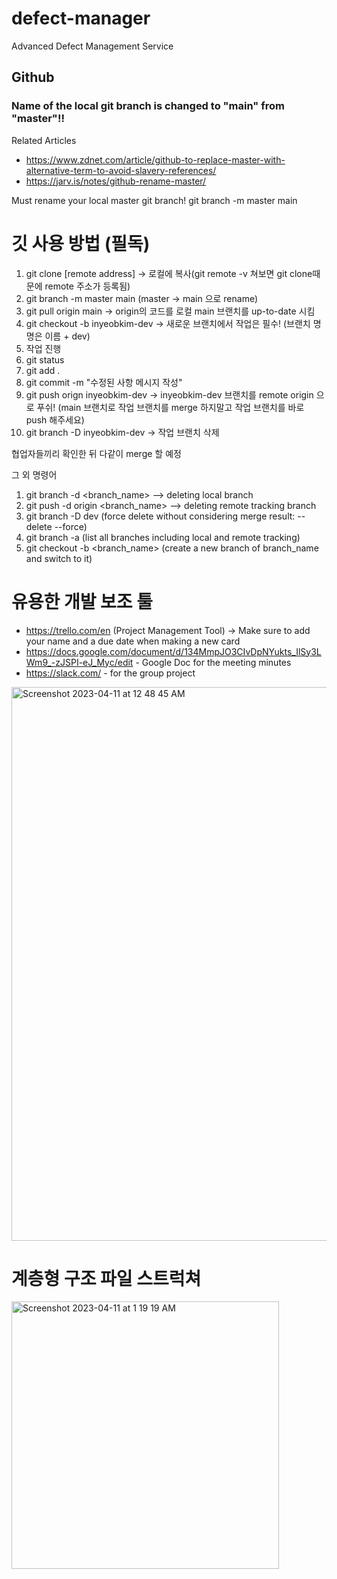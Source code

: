 # defect-manager
Advanced Defect Management Service


## Github
### Name of the local git branch is changed to "main" from "master"!!
Related Articles</br>
* https://www.zdnet.com/article/github-to-replace-master-with-alternative-term-to-avoid-slavery-references/ 
* https://jarv.is/notes/github-rename-master/

Must rename your local master git branch!
git branch -m master main

# 깃 사용 방법 (필독)
1. git clone [remote address] -> 로컬에 복사(git remote -v 쳐보면 git clone때문에 remote 주소가 등록됨)
2. git branch -m master main (master -> main 으로 rename)
3. git pull origin main -> origin의 코드를 로컬 main 브랜치를 up-to-date 시킴
4. git checkout -b inyeobkim-dev -> 새로운 브랜치에서 작업은 필수! (브랜치 명명은 이름 + dev)
5. 작업 진행
6. git status
7. git add .
8. git commit -m "수정된 사항 메시지 작성"
9. git push orign inyeobkim-dev -> inyeobkim-dev 브랜치를 remote origin 으로 푸쉬! (main 브랜치로 작업 브랜치를 merge 하지말고 작업 브랜치를 바로 push 해주세요)
10. git branch -D inyeobkim-dev -> 작업 브랜치 삭제

협업자들끼리 확인한 뒤 다같이 merge 할 예정

그 외 명령어
1. git branch -d <branch_name> --> deleting local branch
2. git push -d origin <branch_name> --> deleting remote tracking branch
3. git branch -D dev (force delete without considering merge result: --delete --force)
4. git branch -a (list all branches including local and remote tracking)
5. git checkout -b <branch_name> (create a new branch of branch_name and switch to it)

# 유용한 개발 보조 툴
* https://trello.com/en (Project Management Tool) -> Make sure to add your name and a due date when making a new card
* https://docs.google.com/document/d/134MmpJO3CIvDpNYukts_IlSy3LWm9_-zJSPI-eJ_Myc/edit - Google Doc for the meeting minutes
* https://slack.com/ - for the group project

<img width="886" alt="Screenshot 2023-04-11 at 12 48 45 AM" src="https://user-images.githubusercontent.com/60948817/230939078-5c78dac8-c036-4b12-ad98-4c766b581b20.png">

# 계층형 구조 파일 스트럭쳐
<img width="428" alt="Screenshot 2023-04-11 at 1 19 19 AM" src="https://user-images.githubusercontent.com/60948817/230944596-2d58eb5a-c6e6-4fe4-9618-64d85a549942.png">


